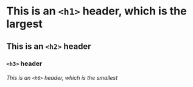 # This is an `<h1>` header, which is the largest
## This is an `<h2>` header
### `<h3>` header
###### This is an `<h6>` header, which is the smallest
